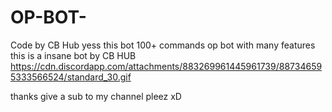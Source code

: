 # OP-BOT-
Code by CB Hub
yess this bot 100+ commands op bot with many features 
this is a insane bot by CB HUB 
https://cdn.discordapp.com/attachments/883269961445961739/887346595333566524/standard_30.gif

thanks 
give a sub to my channel pleez xD
